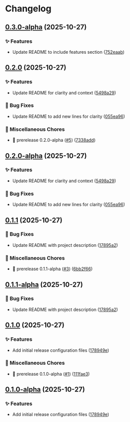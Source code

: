 # Changelog

## [0.3.0-alpha](https://github.com/kevinah95/poc-using-rebase/compare/v0.2.0...v0.3.0-alpha) (2025-10-27)


### ✨ Features

* Update README to include features section ([752eaab](https://github.com/kevinah95/poc-using-rebase/commit/752eaab955e3592617d34818c3459eb3f37b0d14))

## [0.2.0](https://github.com/kevinah95/poc-using-rebase/compare/v0.1.1...v0.2.0) (2025-10-27)


### ✨ Features

* Update README for clarity and context ([5498a29](https://github.com/kevinah95/poc-using-rebase/commit/5498a29308d075739df7bbef17bf60207b2e555b))


### 🐛 Bug Fixes

* Update README to add new lines for clarity ([055ea96](https://github.com/kevinah95/poc-using-rebase/commit/055ea964b0306379132b58dc30e475a2817344c6))


### 🔧 Miscellaneous Chores

* :bookmark: prerelease 0.2.0-alpha ([#5](https://github.com/kevinah95/poc-using-rebase/issues/5)) ([7338add](https://github.com/kevinah95/poc-using-rebase/commit/7338add1a1ed3ebac17285fd4c293c9ee0c4cf43))

## [0.2.0-alpha](https://github.com/kevinah95/poc-using-rebase/compare/v0.1.1...v0.2.0-alpha) (2025-10-27)


### ✨ Features

* Update README for clarity and context ([5498a29](https://github.com/kevinah95/poc-using-rebase/commit/5498a29308d075739df7bbef17bf60207b2e555b))


### 🐛 Bug Fixes

* Update README to add new lines for clarity ([055ea96](https://github.com/kevinah95/poc-using-rebase/commit/055ea964b0306379132b58dc30e475a2817344c6))

## [0.1.1](https://github.com/kevinah95/poc-using-rebase/compare/v0.1.0...v0.1.1) (2025-10-27)


### 🐛 Bug Fixes

* Update README with project description ([17895a2](https://github.com/kevinah95/poc-using-rebase/commit/17895a22ed64f70ed4f7797e9ec8e85d89a70a87))


### 🔧 Miscellaneous Chores

* :bookmark: prerelease 0.1.1-alpha ([#3](https://github.com/kevinah95/poc-using-rebase/issues/3)) ([6bb2f66](https://github.com/kevinah95/poc-using-rebase/commit/6bb2f66b8b9f291a14c79cbb67e9db460d829f35))

## [0.1.1-alpha](https://github.com/kevinah95/poc-using-rebase/compare/v0.1.0...v0.1.1-alpha) (2025-10-27)


### 🐛 Bug Fixes

* Update README with project description ([17895a2](https://github.com/kevinah95/poc-using-rebase/commit/17895a22ed64f70ed4f7797e9ec8e85d89a70a87))

## [0.1.0](https://github.com/kevinah95/poc-using-rebase/compare/v0.0.1...v0.1.0) (2025-10-27)


### ✨ Features

* Add initial release configuration files ([178949e](https://github.com/kevinah95/poc-using-rebase/commit/178949e3dc0b45ba29337807bf765ea25361a5c2))


### 🔧 Miscellaneous Chores

* :bookmark: prerelease 0.1.0-alpha ([#1](https://github.com/kevinah95/poc-using-rebase/issues/1)) ([111fae3](https://github.com/kevinah95/poc-using-rebase/commit/111fae35b9439b8ed08856cbc87c251dce440271))

## [0.1.0-alpha](https://github.com/kevinah95/poc-using-rebase/compare/v0.0.1...v0.1.0-alpha) (2025-10-27)


### ✨ Features

* Add initial release configuration files ([178949e](https://github.com/kevinah95/poc-using-rebase/commit/178949e3dc0b45ba29337807bf765ea25361a5c2))
